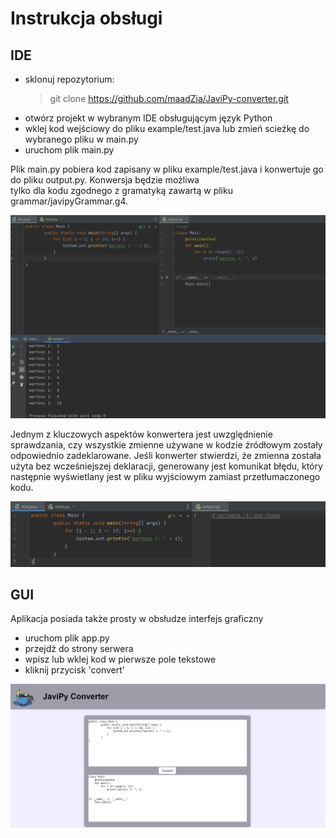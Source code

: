 # Instrukcja obsługi
## IDE
- sklonuj repozytorium:
  > git clone https://github.com/maadZia/JaviPy-converter.git
- otwórz projekt w wybranym IDE obsługującym język Python
- wklej kod wejściowy do pliku example/test.java lub zmień scieżkę do wybranego pliku w main.py
- uruchom plik main.py

Plik main.py pobiera kod zapisany w pliku example/test.java i konwertuje go do pliku output.py. Konwersja będzie możliwa <br>
tylko dla kodu zgodnego z gramatyką zawartą w pliku grammar/javipyGrammar.g4. <br>

![](https://github.com/maadZia/JaviPy-converter/blob/main/instructions/img/instruction1.png)

Jednym z kluczowych aspektów konwertera jest uwzględnienie sprawdzania, czy wszystkie zmienne używane
w kodzie źródłowym zostały odpowiednio zadeklarowane.
Jeśli konwerter stwierdzi, że zmienna została użyta bez wcześniejszej deklaracji, generowany jest komunikat błędu, 
który następnie wyświetlany jest w pliku wyjściowym zamiast przetłumaczonego kodu.

![](https://github.com/maadZia/JaviPy-converter/blob/main/instructions/img/instruction2.png)


## GUI
Aplikacja posiada także prosty w obsłudze interfejs graficzny
- uruchom plik app.py
- przejdź do strony serwera
- wpisz lub wklej kod w pierwsze pole tekstowe
- kliknij przycisk 'convert'
  
![](https://github.com/maadZia/JaviPy-converter/blob/main/instructions/img/instruction3.png)
